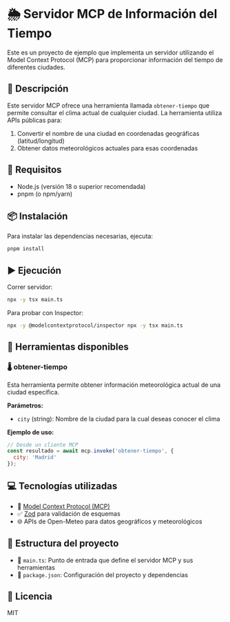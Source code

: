 # 🌦️ Servidor MCP de Información del Tiempo

Este es un proyecto de ejemplo que implementa un servidor utilizando el Model Context Protocol (MCP) para proporcionar información del tiempo de diferentes ciudades.

## 📝 Descripción

Este servidor MCP ofrece una herramienta llamada `obtener-tiempo` que permite consultar el clima actual de cualquier ciudad. La herramienta utiliza APIs públicas para:

1. Convertir el nombre de una ciudad en coordenadas geográficas (latitud/longitud)
2. Obtener datos meteorológicos actuales para esas coordenadas

## 🔧 Requisitos

- Node.js (versión 18 o superior recomendada)
- pnpm (o npm/yarn)

## 📦 Instalación

Para instalar las dependencias necesarias, ejecuta:

```bash
pnpm install
```

## ▶️ Ejecución

Correr servidor:

```bash
npx -y tsx main.ts
```

Para probar con Inspector:

```bash
npx -y @modelcontextprotocol/inspector npx -y tsx main.ts
```

## 🧰 Herramientas disponibles

### 🌡️ obtener-tiempo

Esta herramienta permite obtener información meteorológica actual de una ciudad específica.

**Parámetros:**
- `city` (string): Nombre de la ciudad para la cual deseas conocer el clima

**Ejemplo de uso:**
```javascript
// Desde un cliente MCP
const resultado = await mcp.invoke('obtener-tiempo', { 
  city: 'Madrid' 
});
```

## 💻 Tecnologías utilizadas

- 🔄 [Model Context Protocol (MCP)](https://github.com/microsoft/modelcontextprotocol)
- ✅ [Zod](https://github.com/colinhacks/zod) para validación de esquemas
- 🌐 APIs de Open-Meteo para datos geográficos y meteorológicos

## 📁 Estructura del proyecto

- 📄 `main.ts`: Punto de entrada que define el servidor MCP y sus herramientas
- 📄 `package.json`: Configuración del proyecto y dependencias

## 📜 Licencia

MIT
